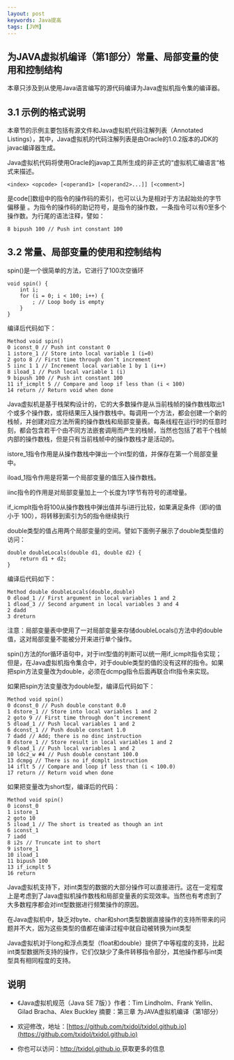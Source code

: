 ```yaml
---
layout: post
keywords: Java提高
tags: [JVM]
---
```


为JAVA虚拟机编译（第1部分）常量、局部变量的使用和控制结构
----------------- 
本章只涉及到从使用Java语言编写的源代码编译为Java虚拟机指令集的编译器。

## 3.1 示例的格式说明
本章节的示例主要包括有源文件和Java虚拟机代码注解列表（Annotated Listings），其中，Java虚拟机的代码注解列表是由Oracle的1.0.2版本的JDK的javac编译器生成。

Java虚拟机代码将使用Oracle的javap工具所生成的非正式的“虚拟机汇编语言“格式来描述。

	<index> <opcode> [<operand1> [<operand2>...]] [<comment>]
	
<index>是code[]数组中的指令的操作码的索引，也可以认为<index>是相对于方法起始处的字节偏移量
。<opcode>为指令的操作码的助记符号，<operandN>是指令的操作数，一条指令可以有0至多个操作数。<comment>为行尾的语法注释，譬如：

	8 bipush 100 // Push int constant 100

## 3.2 常量、局部变量的使用和控制结构

spin()是一个很简单的方法，它进行了100次空循环

	void spin() { 
		int i; 
		for (i = 0; i < 100; i++) { 
			; // Loop body is empty 
		} 
	}

编译后代码如下：

	Method void spin() 
	0 iconst_0 // Push int constant 0 
	1 istore_1 // Store into local variable 1 (i=0) 
	2 goto 8 // First time through don’t increment 
	5 iinc 1 1 // Increment local variable 1 by 1 (i++) 
	8 iload_1 // Push local variable 1 (i) 
	9 bipush 100 // Push int constant 100 
	11 if_icmplt 5 // Compare and loop if less than (i < 100)
	14 return // Return void when done

Java虚拟机是基于栈架构设计的，它的大多数操作是从当前栈帧的操作数栈取出1个或多个操作数，或将结果压入操作数栈中。每调用一个方法，都会创建一个新的栈帧，并创建对应方法所需的操作数栈和局部变量表。每条线程在运行时的任意时刻，都会包含若干个由不同方法嵌套调用而产生的栈帧，当然也包括了若干个栈帧内部的操作数栈，但是只有当前栈帧中的操作数栈才是活动的。

istore_1指令作用是从操作数栈中弹出一个int型的值，并保存在第一个局部变量中。

iload_1指令作用是将第一个局部变量的值压入操作数栈。

iinc指令的作用是对局部变量加上一个长度为1字节有符号的递增量。

if_icmplt指令将100从操作数栈中弹出值并与i进行比较，如果满足条件（即i的值小于 100），将转移到索引为5的指令继续执行


double类型的值占用两个局部变量的空间。譬如下面例子展示了double类型值的访问：

	double doubleLocals(double d1, double d2) { 
		return d1 + d2; 
	}

编译后代码如下：
	
	Method double doubleLocals(double,double) 
	0 dload_1 // First argument in local variables 1 and 2 
	1 dload_3 // Second argument in local variables 3 and 4 
	2 dadd 
	3 dreturn

注意：局部变量表中使用了一对局部变量来存储doubleLocals()方法中的double值，这对局部变量不能被分开来进行单个操作。
		
spin()方法的for循环语句中，对于int型值的判断可以统一用if_icmplt指令实现；但是，在Java虚拟机指令集合中，对于double类型的值的没有这样的指令。如果把spin方法变量改为double，必须在dcmpg指令后面再联合iflt指令来实现。

如果把spin方法变量改为double型，编译后代码如下：

	Method void spin() 
	0 dconst_0 // Push double constant 0.0 
	1 dstore_1 // Store into local variables 1 and 2 
	2 goto 9 // First time through don’t increment 
	5 dload_1 // Push local variables 1 and 2 
	6 dconst_1 // Push double constant 1.0 
	7 dadd // Add; there is no dinc instruction 
	8 dstore_1 // Store result in local variables 1 and 2 
	9 dload_1 // Push local variables 1 and 2 
	10 ldc2_w #4 // Push double constant 100.0 
	13 dcmpg // There is no if_dcmplt instruction 
	14 iflt 5 // Compare and loop if less than (i < 100.0)
	17 return // Return void when done
	
如果把变量改为short型，编译后的代码：

	Method void spin() 
	0 iconst_0 
	1 istore_1 
	2 goto 10 
	5 iload_1 // The short is treated as though an int 
	6 iconst_1 
	7 iadd 
	8 i2s // Truncate int to short 
	9 istore_1 
	10 iload_1 
	11 bipush 100 
	13 if_icmplt 5 
	16 return

	
Java虚拟机支持下，对int类型的数据的大部分操作可以直接进行。这在一定程度上是考虑到了Java虚拟机操作数栈和局部变量表的实现效率。当然也有考虑到了大多数程序都会对int型数据进行频繁操作的原因。


在Java虚拟机中，缺乏对byte、char和short类型数据直接操作的支持所带来的问题并不大，因为这些类型的值都在编译过程中就自动被转换为int类型
	
Java虚拟机对于long和浮点类型（float和double）提供了中等程度的支持，比起int类型数据所支持的操作，它们仅缺少了条件转移指令部分，其他操作都与int类型具有相同程度的支持。
	
说明
----
- 《Java虚拟机规范（Java SE 7版）》作者：Tim Lindholm、Frank Yellin、Gilad Bracha、Alex Buckley  摘要：第三章 为JAVA虚拟机编译（第1部分）

- 欢迎修改，地址：[https://github.com/txidol/txidol.github.io](https://github.com/txidol/txidol.github.io)

- 你也可以访问：[http://txidol.github.io ](http://txidol.github.io) 获取更多的信息
